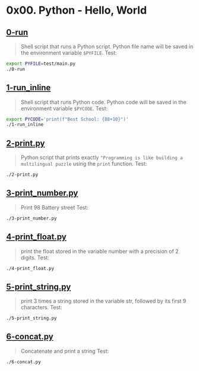 # 0x00. Python - Hello, World

## [0-run](./0-run)
> Shell script that runs a Python script.
> Python file name will be saved in the environment variable `$PYFILE`.
Test:
```bash
export PYFILE=test/main.py
./0-run
```

## [1-run_inline](./1-run_inline)
> Shell script that runs Python code.
> Python code will be saved in the environment variable `$PYCODE`.
Test:
```bash
export PYCODE='print(f"Best School: {88+10}")'
./1-run_inline
```

## [2-print.py](./2-print.py)
> Python script that prints exactly `"Programming is like building a multilingual puzzle` using the `print` function.
Test:
```bash
./2-print.py
```

## [3-print_number.py](./3-print_number.py)
> Print 98 Battery street
Test:
```bash
./3-print_number.py
```

## [4-print_float.py](./4-print_float.py)
> print the float stored in the variable number with a precision of 2 digits.
Test:
```bash
./4-print_float.py
```

## [5-print_string.py](./5-print_string.py)
> print 3 times a string stored in the variable str, followed by its first 9 characters.
Test:
```bash
./5-print_string.py
```

## [6-concat.py](./6-concat.py)
> Concatenate and print a string
Test:
```
./6-concat.py
```
